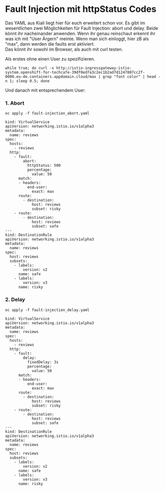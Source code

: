 # Fault Injection mit httpStatus Codes

Das YAML aus Kiali liegt hier für euch erweitert schon vor. Es gibt im wesentlichen zwei Möglichkeiten für Fault Injection: abort und delay. Beide könnt ihr nacheinander anwenden. Wenn ihr genau reinschaut erkennt ihr was ich mit "User Ärgern" meinte. Wenn man sich einloggt, hier zB als "max", dann werden die faults erst aktiviert.   
Das könnt ihr sowohl im Browser, als auch mit curl testen.

Als erstes ohne einen User zu spezifizieren.

```text
while true; do curl -s http://istio-ingressgateway-istio-system.openshift-for-techcafe-39df0ed7a3c2ec1b2ad7d1247807cc2f-0000.eu-de.containers.appdomain.cloud/max | grep "font color" | head -n 1; sleep 0.5; done    
```

Und danach mit entsprechendem User:



### 1. Abort

```text
oc apply -f fault-injection_abort.yaml
```

```text
kind: VirtualService
apiVersion: networking.istio.io/v1alpha3
metadata:
  name: reviews
spec:
  hosts:
    - reviews
  http:
    - fault:
        abort:
          httpStatus: 500
          percentage:
            value: 50
      match:
      - headers:
          end-user:
            exact: max
      route:
        - destination:
            host: reviews
            subset: risky
    - route:
        - destination:
            host: reviews
            subset: safe
---
kind: DestinationRule
apiVersion: networking.istio.io/v1alpha3
metadata:
  name: reviews
spec:
  host: reviews
  subsets:
    - labels:
        version: v2
      name: safe
    - labels:
        version: v3
      name: risky
```

### 2. Delay

```text
oc apply -f fault-injection_delay.yaml
```

```text
kind: VirtualService
apiVersion: networking.istio.io/v1alpha3
metadata:
  name: reviews
spec:
  hosts:
    - reviews
  http:
    - fault:
        delay:
          fixedDelay: 3s
          percentage:
            value: 50
      match:
      - headers:
          end-user:
            exact: max
      route:
        - destination:
            host: reviews
            subset: risky
    - route:
        - destination:
            host: reviews
            subset: safe
---
kind: DestinationRule
apiVersion: networking.istio.io/v1alpha3
metadata:
  name: reviews
spec:
  host: reviews
  subsets:
    - labels:
        version: v2
      name: safe
    - labels:
        version: v3
      name: risky
```

